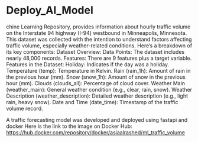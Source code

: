 # Deploy_AI_Model

chine Learning Repository, 
provides information about hourly traffic volume on the Interstate 94 highway (I-94) westbound in Minneapolis,
Minnesota. This dataset was collected with the intention to understand factors affecting traffic volume, 
especially weather-related conditions. 
Here’s a breakdown of its key components: 
Dataset Overview: Data Points: The dataset includes nearly 48,000 records.
Features: There are 9 features plus a target variable.
Features in the Dataset: Holiday: Indicates if the day was a holiday.
Temperature (temp): Temperature in Kelvin.
Rain (rain_1h): Amount of rain in the previous hour (mm).
Snow (snow_1h): Amount of snow in the previous hour (mm).
Clouds (clouds_all): Percentage of cloud cover.
Weather Main (weather_main): General weather condition (e.g., clear, rain, snow).
Weather Description (weather_description): Detailed weather description (e.g., light rain, heavy snow).
Date and Time (date_time): Timestamp of the traffic volume record.

A traffic forecasting model was developed and deployed using fastapi and docker
Here is the link to the image on Docker Hub:
https://hub.docker.com/repository/docker/asiaalrashed/ml_traffic_volume
